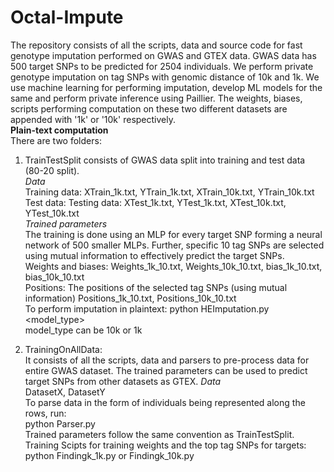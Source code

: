 # Octal-Impute
The repository consists of all the scripts, data and source code for fast genotype imputation performed on GWAS and GTEX data. GWAS data has 500 target SNPs to be predicted for 2504 individuals. We perform private genotype imputation on tag SNPs with genomic distance of 10k and 1k. We use machine learning for performing imputation, develop ML models for the same and perform private inference using Paillier. The weights, biases, scripts performing computation on these two different datasets are appended with '1k' or '10k' respectively.  
**Plain-text computation**  
There are two folders:  
1. TrainTestSplit consists of GWAS data split into training and test data (80-20 split).  
*Data*  
Training data: XTrain_1k.txt, YTrain_1k.txt, XTrain_10k.txt, YTrain_10k.txt   
Test data: Testing data: XTest_1k.txt, YTest_1k.txt, XTest_10k.txt, YTest_10k.txt  
*Trained parameters*  
The training is done using an MLP for every target SNP forming a neural network of 500 smaller MLPs. Further, specific 10 tag SNPs are selected using mutual information to effectively predict the target SNPs.  
Weights and biases: Weights_1k_10.txt, Weights_10k_10.txt, bias_1k_10.txt, bias_10k_10.txt  
Positions: The positions of the selected tag SNPs (using mutual information) Positions_1k_10.txt, Positions_10k_10.txt  
To perform imputation in plaintext: 
python HEImputation.py <model_type>  
model_type can be 10k or 1k  

2. TrainingOnAllData:  
It consists of all the scripts, data and parsers to pre-process data for entire GWAS dataset. The trained parameters can be used to predict target SNPs from other datasets as GTEX. 
*Data*  
DatasetX, DatasetY    
To parse data in the form of individuals being represented along the rows, run:  
python Parser.py  
Trained parameters follow the same convention as TrainTestSplit.  
Training Scipts for training weights and the top tag SNPs for targets:  
python Findingk_1k.py or Findingk_10k.py

